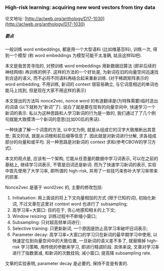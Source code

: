 ### High-risk learning: acquiring new word vectors from tiny data

论文地址: [http://aclweb.org/anthology/D17-1030](http://aclweb.org/anthology/D17-1030)

##### 要点

一般训练 word embeddings, 都是用一个大型语料 (比如维基百科), 训练一次, 得到一个模型 (称 word embeddings 为模型可能不太准确, 姑且这样叫吧).

本文是我苦苦寻找的, 对预训练 word embeddings 用新数据旧算法 (即非后续的神经网络) 再训练的例子. 这样的方法的一个好处是, 为新词在旧的向量空间迅速找到合适的语义, 而不必将不同语料再结合起来重新训练. (对于稀疏矩阵表示的 word embedding, 不用训练, 新词的 context 很容易确立, 与它词意相近的单词也能马上找到, 但是现在大家不用这样的表示)

本文提出的方法叫 nonce2vec, nonce word 的有道翻译是(为特殊需要)临时造出的词语 (以下就称为"新词"了). 说白了就是要在现有的向量空间中, 快速学习一个新词的表示. 私以为这种思路和人学习新词的行为是一致的, 我们通过了了几个例句就能大致摸清一个新词的意思(比如00后的黑话).

一种快速了解一个词意的方法, 以中文为例, 就是从组成它的汉字大致推断出其意思; 英文的话, 就是从词根和前后缀等信息了. 因此就是对新词进行分解, 求各组成部分的向量和或平均. 另一种思路是对新词的 context 求和(参考CBOW的学习方式).

本文的观点是, 应该有一个架构, 它能从任意量的数据中学习词表示, 可以在之前的基础上, 继续学习词表示, 不管是旧词还是新词. 而为了快速学习新词的表示, 实验中首先使用了大学习率, 即所谓的 high-risk, 并用了一些技巧来弥补大学习率带来的损害.

Nonce2vec 是基于 word2vec 的, 主要的修改包括:

1. Initialsation: 用上面说的将上下文向量相加的方式 (限于已知的词), 初始化新词, 不过文章在这里对 context word 也进行了 subsampling;
2. 高学习率+大窗口: 目的在于, 贪心地感知相关的上下文;
3. Window resizing: 训练过程中不断缩小窗口;
4. Subsampling: 只对超高频单词进行;
5. Selective training: 只更新新词, 一个原因是防止高学习率破坏旧词表示;
6. Parameter decay: 高学习率+大窗口的学习只在新词的最早期学习中使用, 以快速定位到向量空间中的大致位置, 一旦新词的语义差不多了, 就替换掉 high-risk 学习策略, 用传统的参数来学习, 即进行精调阶段. 具体来说, 文章对学习率进行了指数衰减, 和新词的次数挂钩; 减小窗口; 提高降 subsampling rate.

文章的实验表明, parameter decay 是必要的, 保持不变是有害的.
